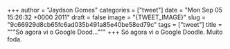 
+++
author = "Jaydson Gomes"
categories = ["tweet"]
date = "Mon Sep 05 15:26:32 +0000 2011"
draft = false
image = "{TWEET_IMAGE}"
slug = "9c66929d8cb65fc6ad035b491a85e40be58ed79c"
tags = ["tweet"]
title = """Só agora vi o Google Dood..."""
+++
Só agora vi o Google Doodle. Muito foda.
